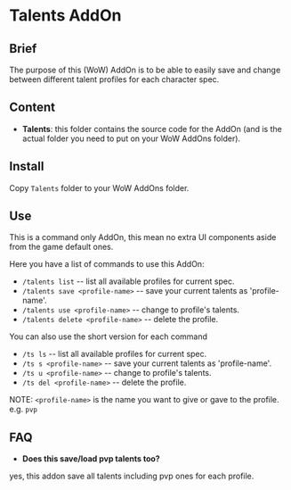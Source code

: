 # Talents AddOn

## Brief

The purpose of this (WoW) AddOn is to be able to easily save and change between different talent profiles for each character spec.

## Content

* __Talents__: this folder contains the source code for the AddOn (and is the actual folder you need to put on your WoW AddOns folder).

## Install

Copy `Talents` folder to your WoW AddOns folder.

## Use

This is a command only AddOn, this mean no extra UI components aside from the game default ones.

Here you have a list of commands to use this AddOn:

* `/talents list` -- list all available profiles for current spec.
* `/talents save <profile-name>` -- save your current talents as 'profile-name'.
* `/talents use <profile-name>` -- change to profile's talents.
* `/talents delete <profile-name>` -- delete the profile.

You can also use the short version for each command

* `/ts ls` -- list all available profiles for current spec.
* `/ts s <profile-name>` -- save your current talents as 'profile-name'.
* `/ts u <profile-name>` -- change to profile's talents.
* `/ts del <profile-name>` -- delete the profile.

NOTE: `<profile-name>` is the name you want to give or gave to the profile. e.g. `pvp`

## FAQ

* __Does this save/load pvp talents too?__

yes, this addon save all talents including pvp ones for each profile.